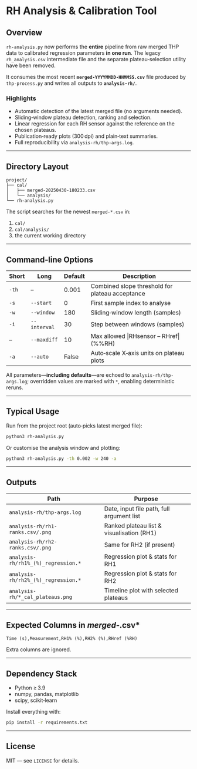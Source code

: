 # RH Analysis & Calibration Tool

## Overview

`rh-analysis.py` now performs the **entire** pipeline from raw merged THP data to calibrated regression parameters **in one run**. The legacy `rh_analysis.csv` intermediate file and the separate plateau‑selection utility have been removed.

It consumes the most recent **`merged‑YYYYMMDD‑HHMMSS.csv`** file produced by `thp-process.py` and writes all outputs to **`analysis-rh/`**.

### Highlights

* Automatic detection of the latest merged file (no arguments needed).
* Sliding‑window plateau detection, ranking and selection.
* Linear regression for each RH sensor against the reference on the chosen plateaus.
* Publication‑ready plots (300 dpi) and plain‑text summaries.
* Full reproducibility via `analysis-rh/thp-args.log`.

---

## Directory Layout

```text
project/
├── cal/
│   ├── merged-20250430-180233.csv
│   └── analysis/
└── rh-analysis.py
```

The script searches for the newest `merged-*.csv` in:

1. `cal/`
2. `cal/analysis/`
3. the current working directory

---

## Command‑line Options

| Short | Long         | Default | Description                                     |
| ----- | ------------ | ------- | ----------------------------------------------- |
| `-th` | –            | 0.001   | Combined slope threshold for plateau acceptance |
| `-s`  | `--start`    | 0       | First sample index to analyse                   |
| `-w`  | `--window`   | 180     | Sliding‑window length (samples)                 |
| `-i`  | `--interval` | 30      | Step between windows (samples)                  |
| –     | `--maxdiff`  | 10      | Max allowed \|RHsensor – RHref\| (%%RH)         |
| `-a`  | `--auto`     | False   | Auto‑scale X‑axis units on plateau plots        |

All parameters—**including defaults**—are echoed to `analysis-rh/thp-args.log`; overridden values are marked with `*`, enabling deterministic reruns.

---

## Typical Usage

Run from the project root (auto‑picks latest merged file):

```bash
python3 rh-analysis.py
```

Or customise the analysis window and plotting:

```bash
python3 rh-analysis.py -th 0.002 -w 240 -a
```

---

## Outputs

| Path                                | Purpose                                   |
| ----------------------------------- | ----------------------------------------- |
| `analysis-rh/thp-args.log`          | Date, input file path, full argument list |
| `analysis-rh/rh1-ranks.csv/.png`    | Ranked plateau list & visualisation (RH1) |
| `analysis-rh/rh2-ranks.csv/.png`    | Same for RH2 (if present)                 |
| `analysis-rh/rh1%_(%)_regression.*` | Regression plot & stats for RH1           |
| `analysis-rh/rh2%_(%)_regression.*` | Regression plot & stats for RH2           |
| `analysis-rh/*_cal_plateaus.png`    | Timeline plot with selected plateaus      |

---

## Expected Columns in *merged‑*.csv\*

```text
Time (s),Measurement,RH1% (%),RH2% (%),RHref (%RH)
```

Extra columns are ignored.

---

## Dependency Stack

* Python ≥ 3.9
* numpy, pandas, matplotlib
* scipy, scikit‑learn

Install everything with:

```bash
pip install -r requirements.txt
```

---

## License

MIT — see `LICENSE` for details.
